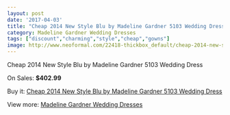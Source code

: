 ```yaml
---
layout: post
date: '2017-04-03'
title: "Cheap 2014 New Style Blu by Madeline Gardner 5103 Wedding Dress"
category: Madeline Gardner Wedding Dresses
tags: ["discount","charming","style","cheap","gowns"]
image: http://www.neoformal.com/22418-thickbox_default/cheap-2014-new-style-blu-by-madeline-gardner-5103-wedding-dress.jpg
---
```

Cheap 2014 New Style Blu by Madeline Gardner 5103 Wedding Dress

On Sales: **$402.99**
<a href="https://www.neoformal.com/en/madeline-gardner-wedding-dresses-2014/7430-cheap-2014-new-style-blu-by-madeline-gardner-5103-wedding-dress.html"><amp-img layout="responsive" width="600" height="600" src="//www.neoformal.com/22418-thickbox_default/cheap-2014-new-style-blu-by-madeline-gardner-5103-wedding-dress.jpg" alt="Cheap 2014 New Style Blu by Madeline Gardner 5103 Wedding Dress 0" /></a>
<a href="https://www.neoformal.com/en/madeline-gardner-wedding-dresses-2014/7430-cheap-2014-new-style-blu-by-madeline-gardner-5103-wedding-dress.html"><amp-img layout="responsive" width="600" height="600" src="//www.neoformal.com/22419-thickbox_default/cheap-2014-new-style-blu-by-madeline-gardner-5103-wedding-dress.jpg" alt="Cheap 2014 New Style Blu by Madeline Gardner 5103 Wedding Dress 1" /></a>

Buy it: [Cheap 2014 New Style Blu by Madeline Gardner 5103 Wedding Dress](https://www.neoformal.com/en/madeline-gardner-wedding-dresses-2014/7430-cheap-2014-new-style-blu-by-madeline-gardner-5103-wedding-dress.html "Cheap 2014 New Style Blu by Madeline Gardner 5103 Wedding Dress")

View more: [Madeline Gardner Wedding Dresses](https://www.neoformal.com/en/122-madeline-gardner-wedding-dresses-2014 "Madeline Gardner Wedding Dresses")